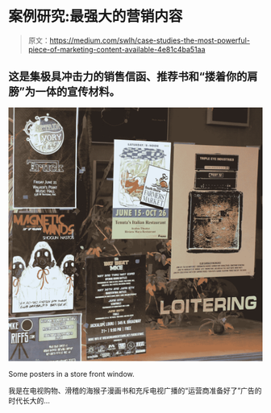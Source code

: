 # 案例研究:最强大的营销内容

> 原文：<https://medium.com/swlh/case-studies-the-most-powerful-piece-of-marketing-content-available-4e81c4ba51aa>

## 这是集极具冲击力的销售信函、推荐书和“搂着你的肩膀”为一体的宣传材料。

![](img/4118b9793a1e7118905507a34ce41137.png)

Some posters in a store front window.

我是在电视购物、滑稽的海猴子漫画书和充斥电视广播的“运营商准备好了”广告的时代长大的…